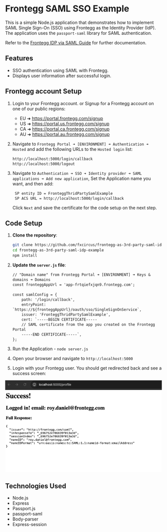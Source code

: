 # Frontegg SAML SSO Example

This is a simple Node.js application that demonstrates how to implement SAML Single Sign-On (SSO) using Frontegg as the Identity Provider (IdP). The application uses the `passport-saml` library for SAML authentication.

Refer to the [Frontegg IDP via SAML Guide](https://developers.frontegg.com/guides/management/frontegg-idp/via-saml) for further documentation.

## Features

-  SSO authentication using SAML with Frontegg.
-  Displays user information after successful login.


## Frontegg account Setup
1. Login to your Frontegg account. or Signup for a Frontegg account on one of our public regions:
    - EU ➜ https://portal.frontegg.com/signup
    - US ➜ https://portal.us.frontegg.com/signup
    - CA ➜ https://portal.ca.frontegg.com/signup
    - AU ➜ https://portal.au.frontegg.com/signup

2. Navigate to `Frontegg Portal ➜ [ENVIRONMENT] ➜ Authentication ➜ Hosted` and add the following URLs to the `Hosted login` list:
    ```
    http://localhost:5000/login/callback
    http://localhost:5000/logout
    ```
3. Navigate to `Authentication ➜ SSO ➜ Identity provider ➜ SAML applications ➜ Add new application`,
   Set the Application name you want, and then add:
   ```
    SP entity ID = FronteggThridPartySamlExample
    SP ACS URL = http://localhost:5000/login/callback
    ```
    Click `Next` and save the certificate for the code setup on the next step.

## Code Setup

1. **Clone the repository**:

   ```bash
   git clone https://github.com/fxcircus/frontegg-as-3rd-party-saml-idp-example.git
   cd frontegg-as-3rd-party-saml-idp-example
   npm install
   ```

2. **Update the `server.js` file**:

    ```
    // "Domain name" from Frontegg Portal ➜ [ENVIRONMENT] ➜ Keys & domains ➜ Domains
    const fronteggAppUrl = 'app-frtqiefxjqn9.frontegg.com';

    const samlConfig = {
        path: '/login/callback',
        entryPoint: `https://${fronteggAppUrl}/oauth/sso/SingleSignOnService`,
        issuer: 'FronteggThridPartySamlExample',
        cert: `-----BEGIN CERTIFICATE-----
        // SAML certificate from the app you created on the Frontegg Portal
        -----END CERTIFICATE-----`,
    };
    ```

3. Run the Application - `node server.js`
4. Open your browser and navigate to `http://localhost:5000`
5. Login with your Frontegg user.
   You should get redirected back and see a success screen:

![Alt text](/image.png)



## Technologies Used

-  Node.js
-  Express
-  Passport.js
-  passport-saml
-  Body-parser
-  Express-session

